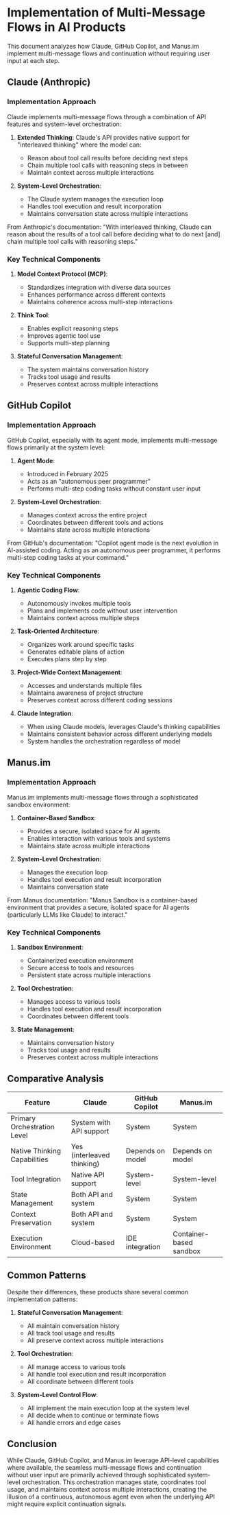 # Implementation of Multi-Message Flows in AI Products

This document analyzes how Claude, GitHub Copilot, and Manus.im implement multi-message flows and continuation without requiring user input at each step.

## Claude (Anthropic)

### Implementation Approach

Claude implements multi-message flows through a combination of API features and system-level orchestration:

1. **Extended Thinking**: Claude's API provides native support for "interleaved thinking" where the model can:
   - Reason about tool call results before deciding next steps
   - Chain multiple tool calls with reasoning steps in between
   - Maintain context across multiple interactions

2. **System-Level Orchestration**:
   - The Claude system manages the execution loop
   - Handles tool execution and result incorporation
   - Maintains conversation state across multiple interactions

From Anthropic's documentation: "With interleaved thinking, Claude can reason about the results of a tool call before deciding what to do next [and] chain multiple tool calls with reasoning steps."

### Key Technical Components

1. **Model Context Protocol (MCP)**:
   - Standardizes integration with diverse data sources
   - Enhances performance across different contexts
   - Maintains coherence across multi-step interactions

2. **Think Tool**:
   - Enables explicit reasoning steps
   - Improves agentic tool use
   - Supports multi-step planning

3. **Stateful Conversation Management**:
   - The system maintains conversation history
   - Tracks tool usage and results
   - Preserves context across multiple interactions

## GitHub Copilot

### Implementation Approach

GitHub Copilot, especially with its agent mode, implements multi-message flows primarily at the system level:

1. **Agent Mode**:
   - Introduced in February 2025
   - Acts as an "autonomous peer programmer"
   - Performs multi-step coding tasks without constant user input

2. **System-Level Orchestration**:
   - Manages context across the entire project
   - Coordinates between different tools and actions
   - Maintains state across multiple interactions

From GitHub's documentation: "Copilot agent mode is the next evolution in AI-assisted coding. Acting as an autonomous peer programmer, it performs multi-step coding tasks at your command."

### Key Technical Components

1. **Agentic Coding Flow**:
   - Autonomously invokes multiple tools
   - Plans and implements code without user intervention
   - Maintains context across multiple steps

2. **Task-Oriented Architecture**:
   - Organizes work around specific tasks
   - Generates editable plans of action
   - Executes plans step by step

3. **Project-Wide Context Management**:
   - Accesses and understands multiple files
   - Maintains awareness of project structure
   - Preserves context across different coding sessions

4. **Claude Integration**:
   - When using Claude models, leverages Claude's thinking capabilities
   - Maintains consistent behavior across different underlying models
   - System handles the orchestration regardless of model

## Manus.im

### Implementation Approach

Manus.im implements multi-message flows through a sophisticated sandbox environment:

1. **Container-Based Sandbox**:
   - Provides a secure, isolated space for AI agents
   - Enables interaction with various tools and systems
   - Maintains state across multiple interactions

2. **System-Level Orchestration**:
   - Manages the execution loop
   - Handles tool execution and result incorporation
   - Maintains conversation state

From Manus documentation: "Manus Sandbox is a container-based environment that provides a secure, isolated space for AI agents (particularly LLMs like Claude) to interact."

### Key Technical Components

1. **Sandbox Environment**:
   - Containerized execution environment
   - Secure access to tools and resources
   - Persistent state across multiple interactions

2. **Tool Orchestration**:
   - Manages access to various tools
   - Handles tool execution and result incorporation
   - Coordinates between different tools

3. **State Management**:
   - Maintains conversation history
   - Tracks tool usage and results
   - Preserves context across multiple interactions

## Comparative Analysis

| Feature | Claude | GitHub Copilot | Manus.im |
|---------|--------|---------------|----------|
| Primary Orchestration Level | System with API support | System | System |
| Native Thinking Capabilities | Yes (interleaved thinking) | Depends on model | Depends on model |
| Tool Integration | Native API support | System-level | System-level |
| State Management | Both API and system | System | System |
| Context Preservation | Both API and system | System | System |
| Execution Environment | Cloud-based | IDE integration | Container-based sandbox |

## Common Patterns

Despite their differences, these products share several common implementation patterns:

1. **Stateful Conversation Management**:
   - All maintain conversation history
   - All track tool usage and results
   - All preserve context across multiple interactions

2. **Tool Orchestration**:
   - All manage access to various tools
   - All handle tool execution and result incorporation
   - All coordinate between different tools

3. **System-Level Control Flow**:
   - All implement the main execution loop at the system level
   - All decide when to continue or terminate flows
   - All handle errors and edge cases

## Conclusion

While Claude, GitHub Copilot, and Manus.im leverage API-level capabilities where available, the seamless multi-message flows and continuation without user input are primarily achieved through sophisticated system-level orchestration. This orchestration manages state, coordinates tool usage, and maintains context across multiple interactions, creating the illusion of a continuous, autonomous agent even when the underlying API might require explicit continuation signals.
